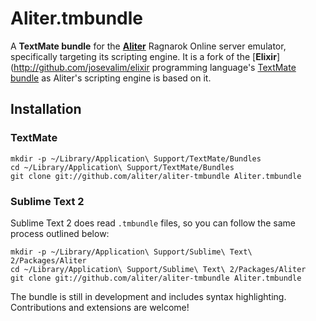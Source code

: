 # Aliter.tmbundle

A **TextMate bundle** for the [**Aliter**](http://github.com/aliter/aliter) Ragnarok Online server emulator, specifically targeting its scripting engine. It is a fork of the [**Elixir**](http://github.com/josevalim/elixir programming language's [TextMate bundle](http://github.com/josevalim/elixir-tmbundle) as Aliter's scripting engine is based on it.

## Installation

### TextMate

    mkdir -p ~/Library/Application\ Support/TextMate/Bundles
    cd ~/Library/Application\ Support/TextMate/Bundles
    git clone git://github.com/aliter/aliter-tmbundle Aliter.tmbundle

### Sublime Text 2

Sublime Text 2 does read `.tmbundle` files, so you can follow the same process outlined below:

    mkdir -p ~/Library/Application\ Support/Sublime\ Text\ 2/Packages/Aliter
    cd ~/Library/Application\ Support/Sublime\ Text\ 2/Packages/Aliter
    git clone git://github.com/aliter/aliter-tmbundle Aliter.tmbundle

The bundle is still in development and includes syntax highlighting. Contributions and extensions are welcome!
